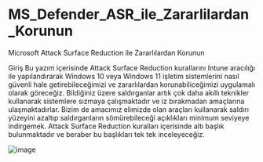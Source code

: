 # MS_Defender_ASR_ile_Zararlilardan_Korunun
Microsoft Attack Surface Reduction ile Zararlılardan Korunun

Giriş 
Bu yazım içerisinde Attack Surface Reduction kurallarını Intune aracılığı ile yapılandırarak Windows 10 
veya Windows 11  işletim sistemlerini nasıl güvenli hale getirebileceğimizi ve zararlılardan 
korunabiliceğimizi uygulamalı olarak göreceğiz. Bildiğiniz üzere saldırganlar artık çok daha akıllı teknikler 
kullanarak sistemlere sızmaya çalışmaktadır ve iz bırakmadan amaçlarına ulaşmaktadırlar. Bizim de 
amacımız elimizde olan araçları kullanarak saldırı yüzeyini azaltıp saldırganların sömürebileceği açıklıkları 
minimum seviyeye indirgemek. Attack Surface Reduction kuralları içerisinde altı başlık bulunmaktadır ve 
beraber bu başlıkları tek tek inceleyeceğiz. 

![image](https://github.com/user-attachments/assets/e861c1ad-40da-470f-96f9-21926a0e40e7)
